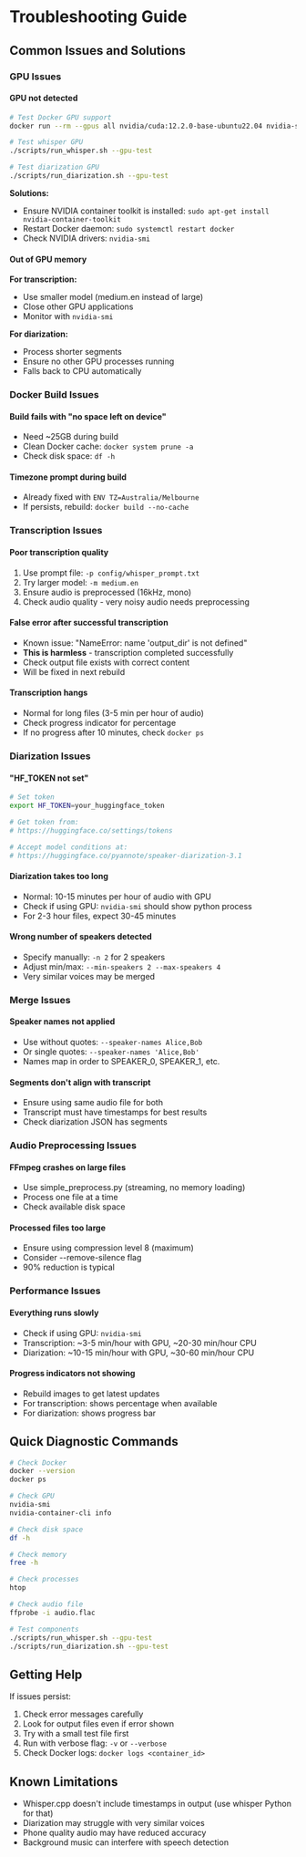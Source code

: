 # Troubleshooting Guide

## Common Issues and Solutions

### GPU Issues

#### GPU not detected
```bash
# Test Docker GPU support
docker run --rm --gpus all nvidia/cuda:12.2.0-base-ubuntu22.04 nvidia-smi

# Test whisper GPU
./scripts/run_whisper.sh --gpu-test

# Test diarization GPU
./scripts/run_diarization.sh --gpu-test
```

**Solutions:**
- Ensure NVIDIA container toolkit is installed: `sudo apt-get install nvidia-container-toolkit`
- Restart Docker daemon: `sudo systemctl restart docker`
- Check NVIDIA drivers: `nvidia-smi`

#### Out of GPU memory

**For transcription:**
- Use smaller model (medium.en instead of large)
- Close other GPU applications
- Monitor with `nvidia-smi`

**For diarization:**
- Process shorter segments
- Ensure no other GPU processes running
- Falls back to CPU automatically

### Docker Build Issues

#### Build fails with "no space left on device"
- Need ~25GB during build
- Clean Docker cache: `docker system prune -a`
- Check disk space: `df -h`

#### Timezone prompt during build
- Already fixed with `ENV TZ=Australia/Melbourne`
- If persists, rebuild: `docker build --no-cache`

### Transcription Issues

#### Poor transcription quality
1. Use prompt file: `-p config/whisper_prompt.txt`
2. Try larger model: `-m medium.en`
3. Ensure audio is preprocessed (16kHz, mono)
4. Check audio quality - very noisy audio needs preprocessing

#### False error after successful transcription
- Known issue: "NameError: name 'output_dir' is not defined"
- **This is harmless** - transcription completed successfully
- Check output file exists with correct content
- Will be fixed in next rebuild

#### Transcription hangs
- Normal for long files (3-5 min per hour of audio)
- Check progress indicator for percentage
- If no progress after 10 minutes, check `docker ps`

### Diarization Issues

#### "HF_TOKEN not set"
```bash
# Set token
export HF_TOKEN=your_huggingface_token

# Get token from:
# https://huggingface.co/settings/tokens

# Accept model conditions at:
# https://huggingface.co/pyannote/speaker-diarization-3.1
```

#### Diarization takes too long
- Normal: 10-15 minutes per hour of audio with GPU
- Check if using GPU: `nvidia-smi` should show python process
- For 2-3 hour files, expect 30-45 minutes

#### Wrong number of speakers detected
- Specify manually: `-n 2` for 2 speakers
- Adjust min/max: `--min-speakers 2 --max-speakers 4`
- Very similar voices may be merged

### Merge Issues

#### Speaker names not applied
- Use without quotes: `--speaker-names Alice,Bob`
- Or single quotes: `--speaker-names 'Alice,Bob'`
- Names map in order to SPEAKER_0, SPEAKER_1, etc.

#### Segments don't align with transcript
- Ensure using same audio file for both
- Transcript must have timestamps for best results
- Check diarization JSON has segments

### Audio Preprocessing Issues

#### FFmpeg crashes on large files
- Use simple_preprocess.py (streaming, no memory loading)
- Process one file at a time
- Check available disk space

#### Processed files too large
- Ensure using compression level 8 (maximum)
- Consider --remove-silence flag
- 90% reduction is typical

### Performance Issues

#### Everything runs slowly
- Check if using GPU: `nvidia-smi`
- Transcription: ~3-5 min/hour with GPU, ~20-30 min/hour CPU
- Diarization: ~10-15 min/hour with GPU, ~30-60 min/hour CPU

#### Progress indicators not showing
- Rebuild images to get latest updates
- For transcription: shows percentage when available
- For diarization: shows progress bar

## Quick Diagnostic Commands

```bash
# Check Docker
docker --version
docker ps

# Check GPU
nvidia-smi
nvidia-container-cli info

# Check disk space
df -h

# Check memory
free -h

# Check processes
htop

# Check audio file
ffprobe -i audio.flac

# Test components
./scripts/run_whisper.sh --gpu-test
./scripts/run_diarization.sh --gpu-test
```

## Getting Help

If issues persist:

1. Check error messages carefully
2. Look for output files even if error shown
3. Try with a small test file first
4. Run with verbose flag: `-v` or `--verbose`
5. Check Docker logs: `docker logs <container_id>`

## Known Limitations

- Whisper.cpp doesn't include timestamps in output (use whisper Python for that)
- Diarization may struggle with very similar voices
- Phone quality audio may have reduced accuracy
- Background music can interfere with speech detection